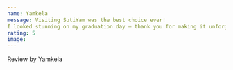 ```yaml
---
name: Yamkela
message: Visiting SutiYam was the best choice ever!  
I looked stunning on my graduation day — thank you for making it unforgettable!!
rating: 5
image: 
---
```

Review by Yamkela
